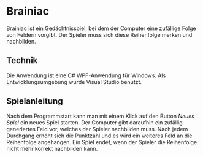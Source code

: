 ﻿# Brainiac

Brainiac ist ein Gedächtnisspiel, bei dem der Computer eine zufällige Folge von Feldern vorgibt.
Der Spieler muss sich diese Reihenfolge merken und nachbilden.

## Technik

Die Anwendung ist eine C# WPF-Anwendung für Windows.
Als Entwicklungsumgebung wurde Visual Studio benutzt.

## Spielanleitung

Nach dem Programmstart kann man mit einem Klick auf den Button *Neues Spiel* ein neues Spiel starten.
Der Computer gibt daraufhin ein zufällig generiertes Feld vor, welches der Spieler nachbilden muss.
Nach jedem Durchgang erhöht sich die Punktzahl und es wird ein weiteres Feld an die Reihenfolge angehangen.
Ein Spiel endet, wenn der Spieler die Reihenfolge nicht mehr korrekt nachbilden kann.
